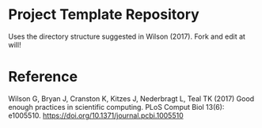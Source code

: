 # Project Template Repository

Uses the directory structure suggested in Wilson (2017). Fork and edit at will!

# Reference

Wilson G, Bryan J, Cranston K, Kitzes J, Nederbragt L, Teal TK (2017) Good enough practices in scientific computing. PLoS Comput Biol 13(6): e1005510. https://doi.org/10.1371/journal.pcbi.1005510

